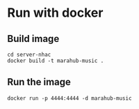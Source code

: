 # Run with docker

## Build image

```
cd server-nhac
docker build -t marahub-music .
```

## Run the image

```
docker run -p 4444:4444 -d marahub-music
```